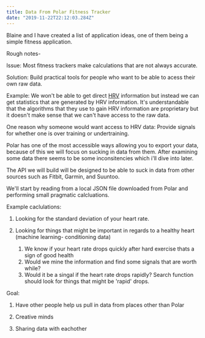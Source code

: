 ```yaml
---
title: Data From Polar Fitness Tracker
date: "2019-11-22T22:12:03.284Z"
---
```


Blaine and I have created a list of application ideas, one of them being a simple fitness application.

Rough notes-

Issue:
Most fitness trackers make calculations that are not always accurate.

Solution:
Build practical tools for people who want to be able to acess their own raw data.

Example:
We won't be able to get direct [HRV](https://en.wikipedia.org/wiki/Heart_rate_variability) information but instead we can get statistics that are generated by HRV information. It's understandable that the algorithms that they use to gain HRV information are proprietary but it doesn't make sense that we can't have access to the raw data.

One reason why someone would want access to HRV data:
Provide signals for whether one is over training or undertraining.

Polar has one of the most accessible ways allowing you to export your data, because of this we will focus on sucking in data from them. After examining some data there seems to be some inconsitencies which i'll dive into later.

The API we will build will be designed to be able to suck in data from other sources such as Fitbit, Garmin, and Suuntoo.

We'll start by reading from a local JSON file downloaded from Polar and performing small pragmatic calcluations.

Example caclulations:

1. Looking for the standard deviation of your heart rate.

2. Looking for things that might be important in regards to a healthy heart (machine learning- conditioning data)
   1. We know if your heart rate drops quickly after hard exercise thats a sign of good health
   2. Would we mine the information and find some signals that are worth while?
   3. Would it be a singal if the heart rate drops rapidly?
      Search function should look for things that might be 'rapid' drops.

Goal:

1. Have other people help us pull in data from places other than Polar

2. Creative minds

3. Sharing data with eachother
